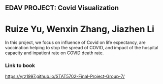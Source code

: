 ## EDAV PROJECT: Covid Visualization

# Ruize Yu, Wenxin Zhang, Jiazhen Li
 
In this project, we focus on influence of Covid on life expectancy, are vaccination helping to stop the spread of COVID, and impact of the hospital capacity and inpatient rate on COVID death rate.

### Link to book
https://yrz1997.github.io/STAT5702-Final-Project-Group-7/



   

